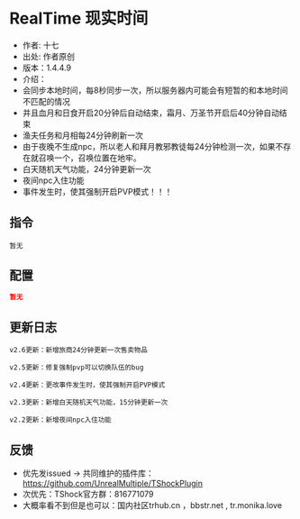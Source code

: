 # RealTime 现实时间

- 作者: 十七
- 出处: 作者原创
- 版本：1.4.4.9
- 介绍：
- 会同步本地时间，每8秒同步一次，所以服务器内可能会有短暂的和本地时间不匹配的情况
- 并且血月和日食开启20分钟后自动结束，霜月、万圣节开启后40分钟自动结束
- 渔夫任务和月相每24分钟刷新一次
- 由于夜晚不生成npc，所以老人和拜月教邪教徒每24分钟检测一次，如果不存在就召唤一个，召唤位置在地牢。
- 白天随机天气功能，24分钟更新一次
- 夜间npc入住功能
- 事件发生时，使其强制开启PVP模式！！！

## 指令

```
暂无
```

## 配置

```json
暂无
```

## 更新日志

```
v2.6更新：新增旅商24分钟更新一次售卖物品

v2.5更新：修复强制pvp可以切换队伍的bug

v2.4更新：更改事件发生时，使其强制开启PVP模式

v2.3更新：新增白天随机天气功能，15分钟更新一次

v2.2更新：新增夜间npc入住功能
```

## 反馈
- 优先发issued -> 共同维护的插件库：https://github.com/UnrealMultiple/TShockPlugin
- 次优先：TShock官方群：816771079
- 大概率看不到但是也可以：国内社区trhub.cn ，bbstr.net , tr.monika.love
